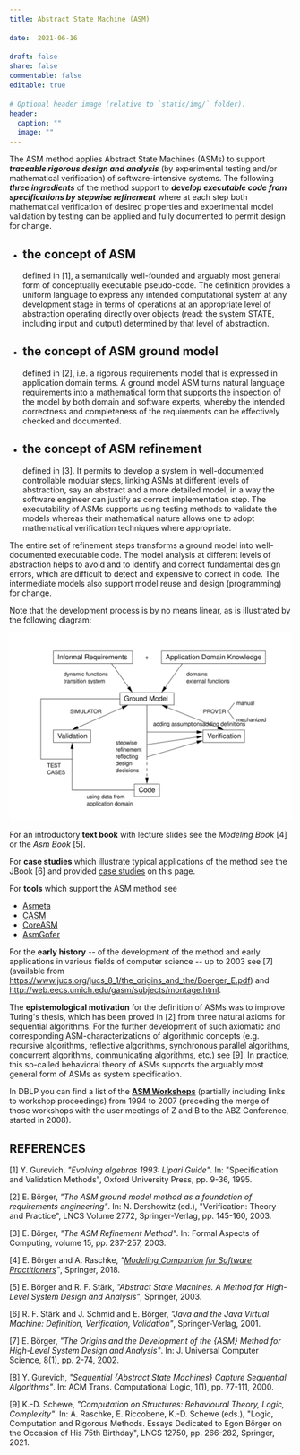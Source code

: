 ```yaml
---
title: Abstract State Machine (ASM)

date:  2021-06-16

draft: false
share: false
commentable: false
editable: true

# Optional header image (relative to `static/img/` folder).
header:
  caption: ""
  image: ""
---
```


The ASM method applies Abstract State Machines (ASMs) to support **_traceable rigorous design and analysis_** (by experimental testing and/or mathematical verification) of software-intensive systems. 
The following **_three ingredients_** of the method support to **_develop executable code from specifications by stepwise refinement_** where at each step both mathematical verification of desired properties and experimental model validation by testing can be applied and fully documented to permit design for change.

<!-- @ppaulweber: update "the concept ..." -->

- the concept of ASM 
  ------------------- 
  defined in [1], a semantically well-founded and arguably most general form of conceptually executable pseudo-code.
  The definition provides a uniform language to express any intended computational system at any development stage in terms of operations at an appropriate level of abstraction operating directly over objects (read: the system STATE, including input and output) determined by that level of abstraction.
 
- the concept of ASM ground model
  -------------------------------
  defined in [2], i.e. a rigorous requirements model that is expressed in application domain terms.
  A ground model ASM turns natural language requirements into a mathematical form that supports the inspection of the model by both domain and software experts, whereby the intended correctness and completeness of the requirements can be effectively checked and documented.

- the concept of ASM refinement 
  -----------------------------
  defined in [3]. It permits to develop a system in well-documented controllable modular steps, linking ASMs at different levels of abstraction, say an abstract and a more detailed model, in a way the software engineer can justify as correct implementation step.
  The executability of ASMs supports using testing methods to validate the models whereas their mathematical nature allows one to adopt mathematical verification techniques where appropriate. 

The entire set of refinement steps transforms a ground model into well-documented executable code.
The model analysis at different levels of abstraction helps to avoid and to identify and correct fundamental design errors, which are difficult to detect and expensive to correct in code.
The intermediate models also support model reuse and design (programming) for change. 

Note that the development process is by no means linear, as is illustrated by the following diagram:

![](overview.svg)

For an introductory **text book** with lecture slides see the _Modeling Book_ [4] or the _Asm Book_ [5].

For **case studies** which illustrate typical applications of the method see the JBook [6] and provided [case studies](/case-studies) on this page.

For **tools** which support the ASM method see 
* [Asmeta](https://asmeta.github.io/)
* [CASM](https://casm-lang.org/)
* [CoreASM](https://github.com/CoreASM)
* [AsmGofer](https://tydo.eu/AsmGofer)

For the **early history** -- of the development of the method and early applications in various fields of computer science -- up to 2003 see [7] (available from https://www.jucs.org/jucs_8_1/the_origins_and_the/Boerger_E.pdf) and http://web.eecs.umich.edu/gasm/subjects/montage.html. 

The **epistemological motivation** for the definition of ASMs was to improve Turing's thesis, which has been proved in [2] from three natural axioms for sequential algorithms.
For the further development of such axiomatic and corresponding ASM-characterizations of algorithmic concepts (e.g. recursive algorithms, reflective algorithms, synchronous parallel algorithms, concurrent algorithms, communicating algorithms, etc.) see [9].
In practice, this so-called behavioral theory of ASMs supports the arguably most general form of ASMs as system specification.

In DBLP you can find a list of the **[ASM Workshops](https://dblp.org/db/conf/asm/index.html)** (partially including links to workshop proceedings) from 1994 to 2007 (preceding the merge of those workshops with the user meetings of Z and B to the ABZ Conference, started in 2008). 

## REFERENCES

[1] Y. Gurevich, *"Evolving algebras 1993: Lipari Guide"*. In: "Specification and Validation Methods", Oxford University Press, pp. 9-36, 1995. 

[2] E. Börger, *"The ASM ground model method as a foundation of requirements engineering"*. In: N. Dershowitz (ed.), "Verification: Theory and Practice", LNCS Volume 2772, Springer-Verlag, pp. 145-160, 2003.

[3] E. Börger, *"The ASM Refinement Method"*. In: Formal Aspects of Computing, volume 15, pp. 237-257, 2003. 

[4] E. Börger and A. Raschke, *"[Modeling Companion for Software Practitioners](https://modelingbook.informatik.uni-ulm.de)"*, Springer, 2018.
  
[5] E. Börger and R. F. Stärk, *"Abstract State Machines. A Method for High-Level System Design and Analysis"*, Springer, 2003.

[6] R. F. Stärk and J. Schmid and E. Börger, *"Java and the Java Virtual Machine: Definition, Verification, Validation"*, Springer-Verlag, 2001. 

[7] E. Börger, *"The Origins and the Development of the {ASM} Method for High-Level System Design and Analysis"*. In: J. Universal Computer Science, 8(1), pp. 2-74, 2002. 

[8] Y. Gurevich, *"Sequential {Abstract State Machines} Capture Sequential Algorithms"*. In: ACM Trans. Computational Logic, 1(1), pp. 77-111, 2000. 

[9] K.-D. Schewe, *"Computation on Structures: Behavioural Theory, Logic, Complexity"*. In: A. Raschke, E. Riccobene, K.-D. Schewe (eds.), "Logic, Computation and Rigorous Methods. Essays Dedicated to Egon Börger on the Occasion of His 75th Birthday", LNCS 12750, pp. 266-282, Springer, 2021. 
